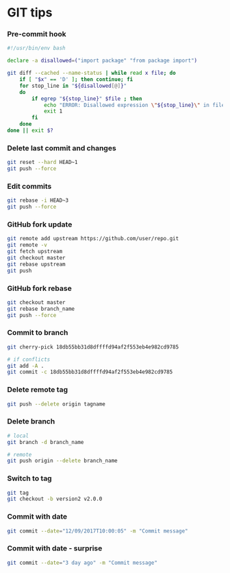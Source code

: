 # GIT tips

### Pre-commit hook
```Bash
#!/usr/bin/env bash

declare -a disallowed=("import package" "from package import")

git diff --cached --name-status | while read x file; do
    if [ "$x" == 'D' ]; then continue; fi
    for stop_line in "${disallowed[@]}"
    do
        if egrep "${stop_line}" $file ; then
            echo "ERROR: Disallowed expression \"${stop_line}\" in file: ${file}"
            exit 1
        fi
    done
done || exit $?
```

### Delete last commit and changes
```Bash
git reset --hard HEAD~1
git push --force
```

### Edit commits
```Bash
git rebase -i HEAD~3
git push --force
```

### GitHub fork update
```Bash
git remote add upstream https://github.com/user/repo.git
git remote -v
git fetch upstream
git checkout master
git rebase upstream
git push
```

### GitHub fork rebase
```Bash
git checkout master
git rebase branch_name
git push --force
```

### Commit to branch
```Bash
git cherry-pick 18db55bb31d8dffffd94af2f553eb4e982cd9785

# if conflicts
git add -A .
git commit -c 18db55bb31d8dffffd94af2f553eb4e982cd9785
```

### Delete remote tag
```Bash
git push --delete origin tagname
```

### Delete branch
```Bash
# local
git branch -d branch_name

# remote
git push origin --delete branch_name
```

### Switch to tag
```Bash
git tag
git checkout -b version2 v2.0.0
```

### Commit with date
```Bash
git commit --date="12/09/2017T10:00:05" -m "Commit message"
```

### Commit with date - surprise
```Bash
git commit --date="3 day ago" -m "Commit message"
```
